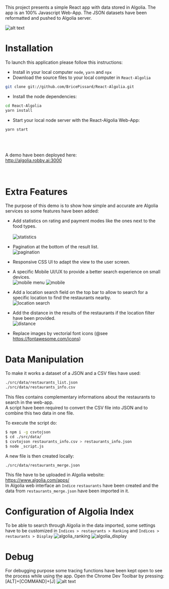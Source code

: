 This project presents a simple React app with data stored in Algolia.
The app is an 100% Javascript Web-App.
The JSON datasets have been reformatted and pushed to Algolia server.

![alt text](https://raw.githubusercontent.com/BricePissard/React-Algolia/master/public/preview.png)

# Installation
To launch this application please follow this instructions:
- Install in your local computer ``node``, ``yarn`` and ``npx``
- Download the source files to your local computer in ``React-Algolia``
```sh
git clone git://github.com/BricePissard/React-Algolia.git
```
- Install the node dependencies:
```sh
cd React-Algolia
yarn install
```
- Start your local node server with the React-Algolia Web-App:
```sh
yarn start
```
<br/><br/><br/>
A demo have been deployed here:
<br/>
http://algolia.robby.ai:3000
<br/><br/><br/>

# Extra Features
The purpose of this demo is to show how simple and accurate are Algolia services so some features have been added:<br/>
- Add statistics on rating and payment modes like the ones next to the food types.<br/><br/>
![statistics](https://raw.githubusercontent.com/BricePissard/React-Algolia/master/public/statistics.png)

- Pagination at the bottom of the result list.<br/>
![pagination](https://raw.githubusercontent.com/BricePissard/React-Algolia/master/public/pagination.png)

- Responsive CSS UI to adapt the view to the user screen.
- A specific Mobile UI/UX to provide a better search experience on small devices.<br/>
![mobile menu](https://raw.githubusercontent.com/BricePissard/React-Algolia/master/public/preview_mobile_menu.png)
![mobile](https://raw.githubusercontent.com/BricePissard/React-Algolia/master/public/preview_mobile.png)

- Add a location search field on the top bar to allow to search for a specific location to find the restaurants nearby.<br/>
![location search ](https://raw.githubusercontent.com/BricePissard/React-Algolia/master/public/location_search.png)

- Add the distance in the results of the restaurants if the location filter have been provided.<br/>
![distance](https://raw.githubusercontent.com/BricePissard/React-Algolia/master/public/distance.png)
- Replace images by vectorial font icons (@see https://fontawesome.com/icons)

# Data Manipulation
To make it works a dataset of a JSON and a CSV files have used:
```sh
./src/data/restaurants_list.json
./src/data/restaurants_info.csv
```
This files contains complementary informations about the restaurants to search in the web-app.<br/>
A script have been required to convert the CSV file into JSON and to combine this two data in one file.

To execute the script do:
```sh
$ npm i -g csvtojson
$ cd ./src/data/
$ csvtojson restaurants_info.csv > restaurants_info.json
$ node _script.js
```

A new file is then created locally:
```sh
./src/data/restaurants_merge.json
```
This file have to be uploaded in Algolia website: <br/>
https://www.algolia.com/apps/
<br/>
In Algolia web interface an ``Indice`` ``restaurants`` have been created and the data from ``restaurants_merge.json`` have been imported in it.

# Configuration of Algolia Index
To be able to search through Algolia in the data imported, some settings have to be
customized in ``Indices > restaurants > Ranking`` and ``Indices > restaurants > Display``
![algolia_ranking](https://raw.githubusercontent.com/BricePissard/React-Algolia/master/public/algolia_ranking.png)
![algolia_display](https://raw.githubusercontent.com/BricePissard/React-Algolia/master/public/algolia_display.png)


# Debug
For debugging purpose some tracing functions have been kept open to see the process while using the app.
Open the Chrome Dev Toolbar by pressing: [ALT]+[COMMAND]+[J]
![alt text](https://raw.githubusercontent.com/BricePissard/React-Algolia/master/public/debug.png)
